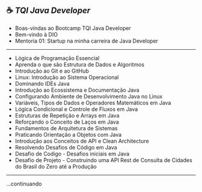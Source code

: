 ☕ ***TQI Java Developer***
----

- Boas-vindas ao Bootcamp TQI Java Developer
- Bem-vindo à DIO
- Mentoria 01: Startup na minha carreira de Java Developer

----

- Lógica de Programação Essencial
- Aprenda o que são Estrutura de Dados e Algoritmos
- Introdução ao Git e ao GitHub
- Linux: Introdução ao Sistema Operacional
- Dominando IDEs Java
- Introdução ao Ecossistema e Documentação Java
- Configurando Ambiente de Desenvolvimento Java no Linux
- Variáveis, Tipos de Dados e Operadores Matemáticos em Java
- Lógica Condicional e Controle de Fluxos em Java
- Estruturas de Repetição e Arrays em Java
- Reforçando o Conceito de Laços em Java
- Fundamentos de Arquitetura de Sistemas
- Praticando Orientação a Objetos com Java
- Introdução aos Conceitos de API e Clean Architecture
- Resolvendo Desafios de Código em Java
- Desafio de Codigo - Desafios iniciais em Java
- Desafio de Projeto - Construindo uma API Rest de Consulta de Cidades do Brasil do Zero até a Produção

----
...continuando